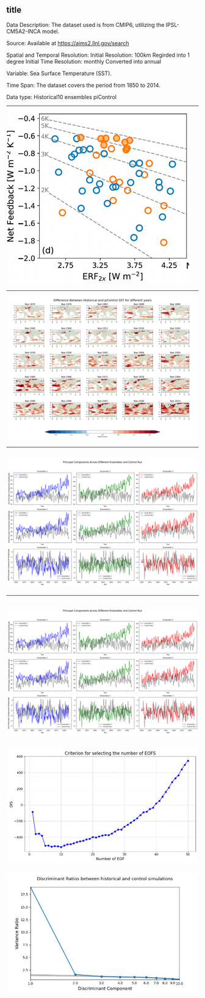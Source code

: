 title
---
Data Description:
The dataset used is from CMIP6, utilizing the IPSL-CM5A2-INCA model. 

Source:
Available at https://aims2.llnl.gov/search

Spatial and Temporal Resolution:
Initial Resolution: 100km
Regirded into 1 degree
Initial Time Resolution: monthly
Converted into annual

Variable:
Sea Surface Temperature (SST).

Time Span:
The dataset covers the period from 1850 to 2014.

Data type: 
Historical10 ensembles
piControl

 ---
![random fig](https://github.com/Aahelee/CLIM680_project_/blob/main/figures/1.png)


---
![random fig2](https://github.com/Aahelee/CLIM680_project_/blob/main/figures/climatology.png)

---
![fig3](https://github.com/Aahelee/CLIM680_project_/blob/main/figures/pc3.png)
---

---
![random fig](https://github.com/Aahelee/CLIM680_project_/blob/main/figures/pc3.png)
---
![random fig](https://github.com/Aahelee/CLIM680_project_/blob/main/figures/dis.png)
---
![random fig](https://github.com/Aahelee/CLIM680_project_/blob/main/figures/var_ratio.png)






